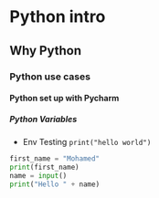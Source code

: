 # Python intro
##  Why Python
### Python use cases
####  Python set up with Pycharm
##### Python Variables

 - Env Testing `print("hello world")`


```python
first_name = "Mohamed"
print(first_name)
name = input()
print("Hello " + name)
```

